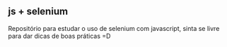 ## js + selenium

Repositório para estudar o uso de selenium com javascript, sinta se livre para dar dicas de boas práticas =D
